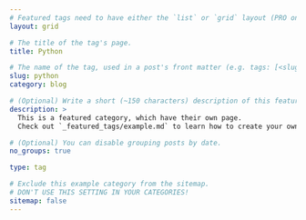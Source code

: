 ```yaml
---
# Featured tags need to have either the `list` or `grid` layout (PRO only).
layout: grid

# The title of the tag's page.
title: Python

# The name of the tag, used in a post's front matter (e.g. tags: [<slug>]).
slug: python
category: blog

# (Optional) Write a short (~150 characters) description of this featured tag.
description: >
  This is a featured category, which have their own page.
  Check out `_featured_tags/example.md` to learn how to create your own.

# (Optional) You can disable grouping posts by date.
no_groups: true

type: tag

# Exclude this example category from the sitemap.
# DON'T USE THIS SETTING IN YOUR CATEGORIES!
sitemap: false
---
```

